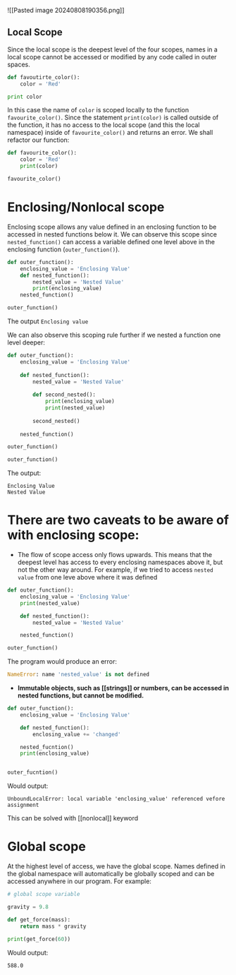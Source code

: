 ![[Pasted image 20240808190356.png]]

## Local Scope
Since the local scope is the deepest level of the four scopes, names in a local scope cannot be accessed or modified by any code called in outer spaces.
```Python
def favoutirte_color():
	color = 'Red'

print color
```
In this case the name of `color` is scoped locally to the function `favourite_color()`. Since the statement `print(color)` is called outside of the function, it has no access to the local scope (and this the local namespace) inside of `favourite_color()` and returns an error.
We shall refactor our function:

```Python
def favourite_color():
	color = 'Red'
	print(color)

favourite_color()
```

# Enclosing/Nonlocal scope
Enclosing scope allows any value defined in an enclosing function to be accessed in nested functions below it. We can observe this scope since `nested_function()` can access a variable defined one level above in the enclosing function (`outer_function()`).
```Python
def outer_function():
	enclosing_value = 'Enclosing Value'
	def nested_function():
		nested_value = 'Nested Value'
		print(enclosing_value)
	nested_function()

outer_function()
```

The output
`Enclosing value`

We can also observe this scoping rule further if we nested a function one level deeper:
```Python
def outer_function():
	enclosing_value = 'Enclosing Value'
	
	def nested_function():
		nested_value = 'Nested Value'
		
		def second_nested():
			print(enclosing_value)
			print(nested_value)
		
		second_nested()
	
	nested_function()

outer_function()

outer_function()
```

The output:
```
Enclosing Value
Nested Value
```

# There are two caveats to be aware of with enclosing scope:

- The flow of scope access only flows upwards. This means that the deepest level has access to every enclosing namespaces above it, but not the other way around. For example, if we tried to access `nested value` from one leve above where it was defined
```Python
def outer_function():
	enclosing_value = 'Enclosing Value'
	print(nested_value)

	def nested_function():
		nested_value = 'Nested Value'

	nested_function()

outer_function()
```

The program would produce an error:
```Python
NameError: name 'nested_value' is not defined
```

- **Immutable objects, such as [[strings]] or numbers, can be accessed in nested functions, but cannot be modified.**
```Python
def outer_function():
	enclosing_value = 'Enclosing Value'

	def nested_function():
		enclosing_value += 'changed'

	nested_fucntion()
	print(enclosing_value)


outer_fucntion()
```

Would output:
```
UnboundLocalError: local variable 'enclosing_value' referenced vefore assignment
```

This can be solved with [[nonlocal]] keyword

# Global scope

At the highest level of access, we have the global scope. Names defined in the global namespace will automatically be globally scoped and can be accessed anywhere in our program.
For example:
```Python
# global scope variable

gravity = 9.8

def get_force(mass):
	return mass * gravity

print(get_force(60))
```

Would output:
```
588.0
```
